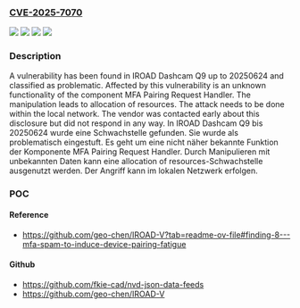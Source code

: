 ### [CVE-2025-7070](https://cve.mitre.org/cgi-bin/cvename.cgi?name=CVE-2025-7070)
![](https://img.shields.io/static/v1?label=Product&message=Dashcam%20Q9&color=blue)
![](https://img.shields.io/static/v1?label=Version&message=20250624%20&color=brightgreen)
![](https://img.shields.io/static/v1?label=Vulnerability&message=Allocation%20of%20Resources&color=brightgreen)
![](https://img.shields.io/static/v1?label=Vulnerability&message=Resource%20Consumption&color=brightgreen)

### Description

A vulnerability has been found in IROAD Dashcam Q9 up to 20250624 and classified as problematic. Affected by this vulnerability is an unknown functionality of the component MFA Pairing Request Handler. The manipulation leads to allocation of resources. The attack needs to be done within the local network. The vendor was contacted early about this disclosure but did not respond in any way.
In IROAD Dashcam Q9 bis 20250624 wurde eine Schwachstelle gefunden. Sie wurde als problematisch eingestuft. Es geht um eine nicht näher bekannte Funktion der Komponente MFA Pairing Request Handler. Durch Manipulieren mit unbekannten Daten kann eine allocation of resources-Schwachstelle ausgenutzt werden. Der Angriff kann im lokalen Netzwerk erfolgen.

### POC

#### Reference
- https://github.com/geo-chen/IROAD-V?tab=readme-ov-file#finding-8---mfa-spam-to-induce-device-pairing-fatigue

#### Github
- https://github.com/fkie-cad/nvd-json-data-feeds
- https://github.com/geo-chen/IROAD-V

